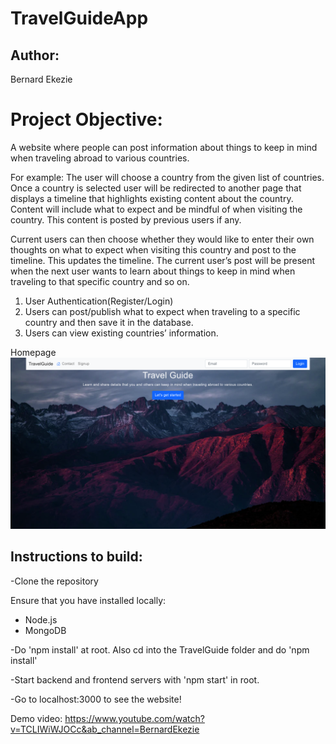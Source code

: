 # TravelGuideApp

## Author:
Bernard Ekezie

# Project Objective:
A website where people can post information about things to keep in mind when traveling abroad to various countries.

For example:
The user will choose a country from the given list of countries. Once a country is selected user will be redirected to another page that displays a timeline that highlights existing content about the country. Content will include what to expect and be mindful of when visiting the country. This content is posted by previous users if any.

Current users can then choose whether they would like to enter their own thoughts on what to expect when visiting this country and post to the timeline. This updates the timeline. The current user’s post will be present when the next user wants to learn about things to keep in mind when traveling to that specific country and so on.

1. User Authentication(Register/Login)
2. Users can post/publish what to expect when traveling to a specific country and then save it in the database.
3. Users can view existing countries’ information.

Homepage
![](screenshot/Home.png)


## Instructions to build:

-Clone the repository

Ensure that you have installed locally:
- Node.js
- MongoDB

-Do 'npm install' at root. Also cd into the TravelGuide folder and do 'npm install'

-Start backend and frontend servers with 'npm start' in root.

-Go to localhost:3000 to see the website!

Demo video: https://www.youtube.com/watch?v=TCLIWiWJOCc&ab_channel=BernardEkezie
